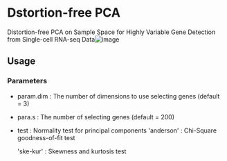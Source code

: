 # Dstortion-free PCA
Distortion-free PCA on Sample Space for Highly Variable Gene Detection from Single-cell RNA-seq Data![image](https://user-images.githubusercontent.com/17615872/120912195-38954e80-c6c8-11eb-9852-616d687c5843.png)

## Usage
### Parameters
* param.dim : The number of dimensions to use selecting genes (default = 3)
* para.s : The number of selecting genes (default = 200)
* test : Normality test for principal components
  'anderson' : Chi-Square goodness-of-fit test
  
  'ske-kur'  : Skewness and kurtosis test
  
